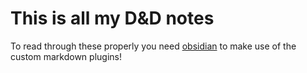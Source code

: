 # This is all my D&D notes
To read through these properly you need [obsidian](https://obsidian.md) to make use of the custom markdown plugins!